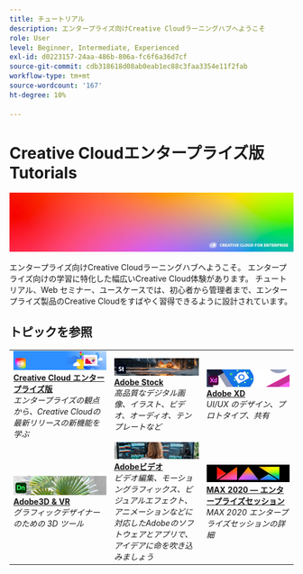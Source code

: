 ```yaml
---
title: チュートリアル
description: エンタープライズ向けCreative Cloudラーニングハブへようこそ
role: User
level: Beginner, Intermediate, Experienced
exl-id: d0223157-24aa-486b-806a-fc6f6a36d7cf
source-git-commit: cdb318618d08ab0eab1ec88c3faa3354e11f2fab
workflow-type: tm+mt
source-wordcount: '167'
ht-degree: 10%

---
```


# Creative Cloudエンタープライズ版Tutorials

![Creative CloudHero Image](assets/hero_cce.jpg)

エンタープライズ向けCreative Cloudラーニングハブへようこそ。 エンタープライズ向けの学習に特化した幅広いCreative Cloud体験があります。 チュートリアル、Web セミナー、ユースケースでは、初心者から管理者まで、エンタープライズ製品のCreative Cloudをすばやく習得できるように設計されています。

## トピックを参照

<table style="table-layout:fixed">
<tr>
  <td>
    <a href="cce/overview-cce.md">
      <img alt="Creative Cloud エンタープライズ版" src="assets/CCEbanner.png" />
    </a>
    <div>
   <a href="cce/overview-cce.md"><strong>Creative Cloud エンタープライズ版</strong></a>
    </div>
    <em>エンタープライズの観点から、Creative Cloudの最新リリースの新機能を学ぶ</em>
    <br>
  </td>
  <td>
    <a href="stock/overview-stock.md">
      <img alt="Adobe Stock" src="assets/Stock.jpg" />
    </a>
    <div>
   <a href="stock/overview-stock.md"><strong>Adobe Stock</strong></a>
    </div>
    <em>高品質なデジタル画像、イラスト、ビデオ、オーディオ、テンプレートなど</em>
    <br>
  </td>
  <td>
    <a href="xd/overview-xd.md">
      <img alt="Adobe XD" src="assets/XD.jpg" />
    </a>
    <div>
   <a href="xd/overview-xd.md"><strong>Adobe XD</strong></a>
    </div>
    <em>UI/UX のデザイン、プロトタイプ、共有</em>
    <br>
  </td>
</tr>
<tr>
  <td>
   <a href="3di/overview-3di.md">
      <img alt="Adobe3D &amp; VR" src="assets/Dimenio.jpg" />
    </a>
    <div>
   <a href="3di/overview-3di.md"><strong>Adobe3D &amp; VR</strong></a>
    </div>
    <em>グラフィックデザイナーのための 3D ツール</em>
    <br>
  </td>
  <td>
  <a href="dva/overview-dva.md">
      <img alt="Adobeビデオ" src="assets/CCEbanner-DVA.png" />
    </a>
    <div>
   <a href="dva/overview-dva.md"><strong>Adobeビデオ</strong></a>
    </div>
    <em>ビデオ編集、モーショングラフィックス、ビジュアルエフェクト、アニメーションなどに対応したAdobeのソフトウェアとアプリで、アイデアに命を吹き込みましょう</em>
    <br>
  </td>
  <td>
    <a href="max2020/overview-max.md">
      <img alt="MAX 2020 — エンタープライズセッション" src="assets/MAX.jpg" />
    </a>
    <div>
   <a href="max2020/overview-max.md"><strong>MAX 2020 — エンタープライズセッション</strong></a>
    </div>
    <em>MAX 2020 エンタープライズセッションの詳細</em>
    <br>
  </td>
</tr>
</table>
